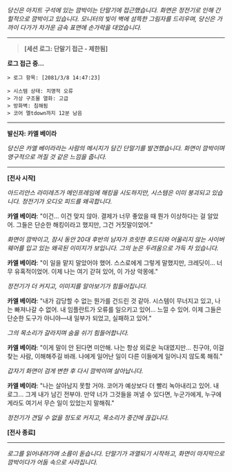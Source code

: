 _당신은 아지트 구석에 있는 깜박이는 단말기에 접근했습니다. 화면은 정전기로 인해 간헐적으로 깜박이고 있습니다. 모니터의 빛이 벽에 섬뜩한 그림자를 드리우며, 당신은 가까이 다가가 차가운 금속 표면에 손가락을 대었습니다._

---

> **[세션 로그: 단말기 접근 - 제한됨]**

**로그 접근 중...**

```
> 로그 항목: [2081/3/8 14:47:23]

> 시스템 상태: 치명적 오류
> 가상 구조물 열화: 고급
> 방화벽: 침해됨
> 코어 멜tdown까지 12분 남음

```

---

**발신자: 카엘 베이라**

_당신은 카엘 베이라라는 사람의 메시지가 담긴 단말기를 발견했습니다. 화면이 깜박이며 영구적으로 꺼질 것 같은 느낌을 줍니다._

---

**[전사 시작]**

_아드리안스 라미레즈가 메인프레임에 해킹을 시도하지만, 시스템은 이미 붕괴되고 있습니다. 정전기가 오디오 피드를 왜곡합니다._

**카엘 베이라**: "이건... 이건 맞지 않아. 결제가 너무 좋았을 때 뭔가 이상하다는 걸 알았어. 그들은 단순한 해킹이라고 했지만, 그건 거짓말이었어."

_화면이 깜박이고, 잠시 동안 20대 후반의 남자가 흐릿한 후드티와 어울리지 않는 사이버웨어를 입고 있는 왜곡된 이미지가 보입니다. 그의 눈은 두려움으로 가득 차 있습니다._

**카엘 베이라**: "이 일을 맡지 말았어야 했어. 스스로에게 그렇게 말했지만, 크레딧이... 너무 유혹적이었어. 이제 나는 여기 갇혀 있어, 이 가상 악몽에."

_정전기가 더 커지고, 이미지를 알아보기가 힘들어집니다._

**카엘 베이라**: "내가 감당할 수 없는 뭔가를 건드린 것 같아. 시스템이 무너지고 있고, 나는 빠져나갈 수 없어. 내 임플란트가 오류를 일으키고 있어... 느낄 수 있어. 이제 그들은 단순한 도구가 아니야—내 일부가 되었고, 실패하고 있어."

_그의 목소리가 갈라지며 숨을 쉬기 힘들어합니다._

**카엘 베이라**: "이게 말이 안 된다면 미안해. 나는 항상 외로운 늑대였지만... 친구야, 이걸 찾는 사람, 이해해주길 바래. 나에게 일어난 일이 다른 이들에게 일어나지 않도록 해줘."

_갑자기 화면이 검게 변한 후 다시 깜박이며 살아납니다._

**카엘 베이라**: "나는 살아남지 못할 거야. 코어가 예상보다 더 빨리 녹아내리고 있어. 내 로그... 그게 내가 남긴 전부야. 만약 너가 그것들을 꺼낼 수 있다면, 누군가에게, 누구에게라도 여기서 무슨 일이 있었는지 말해줘."

_정전기가 견딜 수 없을 정도로 커지고, 목소리가 중간에 끊깁니다._

**[전사 종료]**

---

_로그를 읽어내려가며 소름이 돋습니다. 단말기가 과열되기 시작하고, 화면이 마지막으로 깜박이다가 어둠 속으로 사라집니다._
